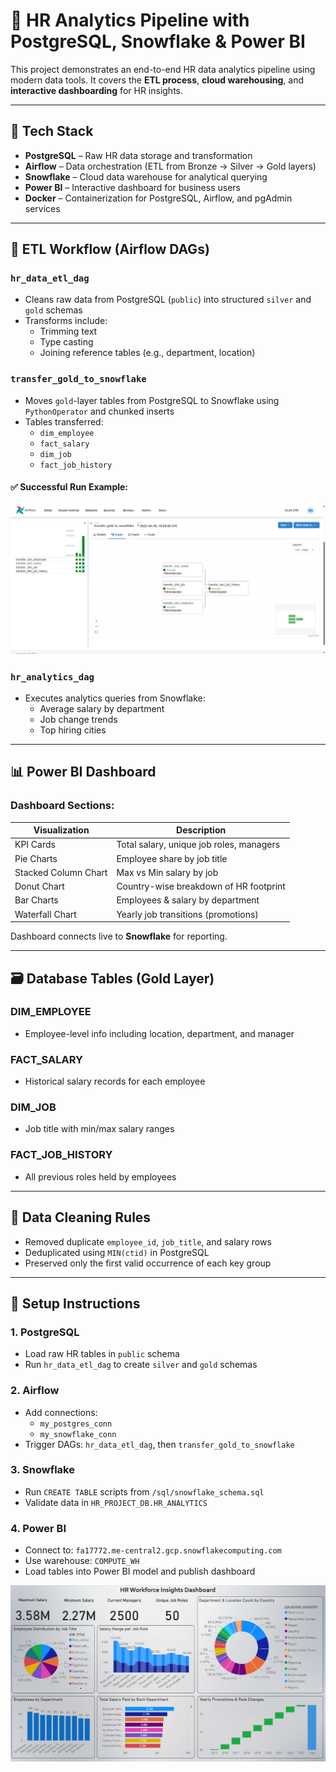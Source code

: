 # 🧠 HR Analytics Pipeline with PostgreSQL, Snowflake & Power BI

This project demonstrates an end-to-end HR data analytics pipeline using modern data tools. It covers the **ETL process**, **cloud warehousing**, and **interactive dashboarding** for HR insights.

---

## 📌 Tech Stack

- **PostgreSQL** – Raw HR data storage and transformation
- **Airflow** – Data orchestration (ETL from Bronze → Silver → Gold layers)
- **Snowflake** – Cloud data warehouse for analytical querying
- **Power BI** – Interactive dashboard for business users
- **Docker** – Containerization for PostgreSQL, Airflow, and pgAdmin services

---

## 🔄 ETL Workflow (Airflow DAGs)

### `hr_data_etl_dag`
- Cleans raw data from PostgreSQL (`public`) into structured `silver` and `gold` schemas
- Transforms include:
  - Trimming text
  - Type casting
  - Joining reference tables (e.g., department, location)

### `transfer_gold_to_snowflake`
- Moves `gold`-layer tables from PostgreSQL to Snowflake using `PythonOperator` and chunked inserts
- Tables transferred:
  - `dim_employee`
  - `fact_salary`
  - `dim_job`
  - `fact_job_history`
#### ✅ Successful Run Example:

![Airflow DAG Graph](./assets/Graph.png)

### `hr_analytics_dag`
- Executes analytics queries from Snowflake:
  - Average salary by department
  - Job change trends
  - Top hiring cities

---

## 📊 Power BI Dashboard

### Dashboard Sections:

| Visualization                          | Description                                 |
|----------------------------------------|---------------------------------------------|
| KPI Cards                              | Total salary, unique job roles, managers    |
| Pie Charts                             | Employee share by job title                 |
| Stacked Column Chart                   | Max vs Min salary by job                    |
| Donut Chart                            | Country-wise breakdown of HR footprint      |
| Bar Charts                             | Employees & salary by department            |
| Waterfall Chart                        | Yearly job transitions (promotions)         |

Dashboard connects live to **Snowflake** for reporting.

---

## 🗃️ Database Tables (Gold Layer)

### DIM_EMPLOYEE
- Employee-level info including location, department, and manager

### FACT_SALARY
- Historical salary records for each employee

### DIM_JOB
- Job title with min/max salary ranges

### FACT_JOB_HISTORY
- All previous roles held by employees

---

## 🧹 Data Cleaning Rules

- Removed duplicate `employee_id`, `job_title`, and salary rows
- Deduplicated using `MIN(ctid)` in PostgreSQL
- Preserved only the first valid occurrence of each key group

---

## 🧪 Setup Instructions

### 1. PostgreSQL
- Load raw HR tables in `public` schema
- Run `hr_data_etl_dag` to create `silver` and `gold` schemas

### 2. Airflow
- Add connections:
  - `my_postgres_conn`
  - `my_snowflake_conn`
- Trigger DAGs: `hr_data_etl_dag`, then `transfer_gold_to_snowflake`

### 3. Snowflake
- Run `CREATE TABLE` scripts from `/sql/snowflake_schema.sql`
- Validate data in `HR_PROJECT_DB.HR_ANALYTICS`

### 4. Power BI
- Connect to: `fa17772.me-central2.gcp.snowflakecomputing.com`
- Use warehouse: `COMPUTE_WH`
- Load tables into Power BI model and publish dashboard

![Dashboard](./assets/Dashboard.png)
